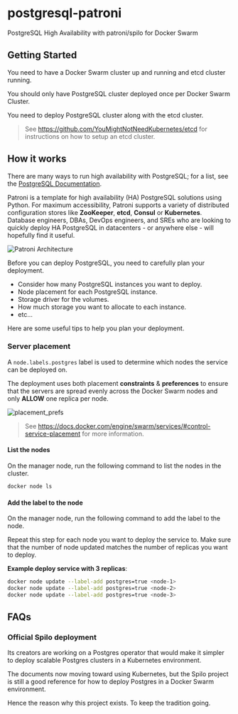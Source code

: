 # postgresql-patroni
PostgreSQL High Availability with patroni/spilo for Docker Swarm

## Getting Started

You need to have a Docker Swarm cluster up and running and etcd cluster running.

You should only have PostgreSQL cluster deployed once per Docker Swarm Cluster.

You need to deploy PostgreSQL cluster along with the etcd cluster.

> See https://github.com/YouMightNotNeedKubernetes/etcd for instructions on how to setup an etcd cluster.

## How it works

There are many ways to run high availability with PostgreSQL; for a list, see the [PostgreSQL Documentation](https://wiki.postgresql.org/wiki/Replication,_Clustering,_and_Connection_Pooling).

Patroni is a template for high availability (HA) PostgreSQL solutions using Python. For maximum accessibility, Patroni supports a variety of distributed configuration stores like **ZooKeeper**, **etcd**, **Consul** or **Kubernetes**. Database engineers, DBAs, DevOps engineers, and SREs who are looking to quickly deploy HA PostgreSQL in datacenters - or anywhere else - will hopefully find it useful.

![Patroni Architecture](https://github.com/YouMightNotNeedKubernetes/resources/assets/4363857/c663d7a5-c92e-48d5-8de4-88338879c212)

Before you can deploy PostgreSQL, you need to carefully plan your deployment.
- Consider how many PostgreSQL instances you want to deploy.
- Node placement for each PostgreSQL instance.
- Storage driver for the volumes.
- How much storage you want to allocate to each instance.
- etc...

Here are some useful tips to help you plan your deployment.

### Server placement

A `node.labels.postgres` label is used to determine which nodes the service can be deployed on.

The deployment uses both placement **constraints** & **preferences** to ensure that the servers are spread evenly across the Docker Swarm nodes and only **ALLOW** one replica per node.

![placement_prefs](https://docs.docker.com/engine/swarm/images/placement_prefs.png)

> See https://docs.docker.com/engine/swarm/services/#control-service-placement for more information.

#### List the nodes
On the manager node, run the following command to list the nodes in the cluster.

```sh
docker node ls
```

#### Add the label to the node
On the manager node, run the following command to add the label to the node.

Repeat this step for each node you want to deploy the service to. Make sure that the number of node updated matches the number of replicas you want to deploy.

**Example deploy service with 3 replicas**:
```sh
docker node update --label-add postgres=true <node-1>
docker node update --label-add postgres=true <node-2>
docker node update --label-add postgres=true <node-3>
```

## FAQs

### Official Spilo deployment

Its creators are working on a Postgres operator that would make it simpler to deploy scalable Postgres clusters in a Kubernetes environment.

The documents now moving toward using Kubernetes, but the Spilo project is still a good reference for how to deploy Postgres in a Docker Swarm environment.

Hence the reason why this project exists. To keep the tradition going.
